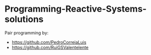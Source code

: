 # Programming-Reactive-Systems-solutions
Pair programming by:
- https://github.com/PedroCorreiaLuis
- https://github.com/RuiGSValentelente

